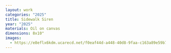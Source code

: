 ```yaml
---
layout: work
categories: "2025"
title: Sidewalk Siren
year: "2025"
materials: Oil on canvas
dimensions: 8x10"
images:
  - https://e8eflx6kdm.ucarecd.net/f0eaf44d-a448-40d8-9faa-c163a89e59b7/-/resize/2400/-/quality/lightest/-/format/auto/
---
```

